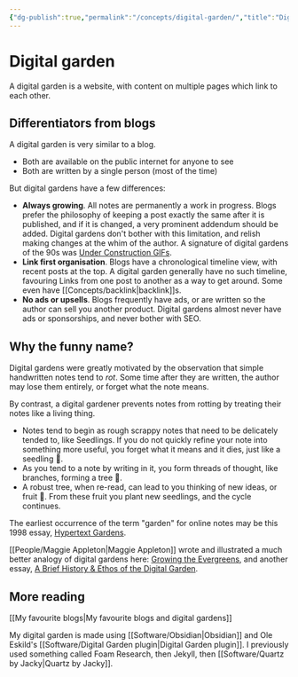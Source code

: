 ```yaml
---
{"dg-publish":true,"permalink":"/concepts/digital-garden/","title":"Digital garden","tags":["🌱"]}
---
```



# Digital garden

A digital garden is a website, with content on multiple pages which link to each other.

## Differentiators from blogs

A digital garden is very similar to a blog.

- Both are available on the public internet for anyone to see
- Both are written by a single person (most of the time)

But digital gardens have a few differences:

- **Always growing**. All notes are permanently a work in progress. Blogs prefer the philosophy of keeping a post exactly the same after it is published, and if it is changed, a very prominent addendum should be added. Digital gardens don't bother with this limitation, and relish making changes at the whim of the author. A signature of digital gardens of the 90s was [Under Construction GIFs](http://textfiles.com/underconstruction/).
- **Link first organisation**. Blogs have a chronological timeline view, with recent posts at the top. A digital garden generally have no such timeline, favouring Links from one post to another as a way to get around. Some even have [[Concepts/backlink\|backlink]]s.
- **No ads or upsells**. Blogs frequently have ads, or are written so the author can sell you another product. Digital gardens almost never have ads or sponsorships, and never bother with SEO. 

## Why the funny name?

Digital gardens were greatly motivated by the observation that simple handwritten notes tend to *rot*. Some time after they are written, the author may lose them entirely, or forget what the note means.

By contrast, a digital gardener prevents notes from rotting by treating their notes like a living thing. 
- Notes tend to begin as rough scrappy notes that need to be delicately tended to, like Seedlings. If you do not quickly refine your note into something more useful, you forget what it means and it dies, just like a seedling 🌱.
- As you tend to a note by writing in it, you form threads of thought, like branches, forming a tree 🌳.
- A robust tree, when re-read, can lead to you thinking of new ideas, or fruit 🍎. From these fruit you plant new seedlings, and the cycle continues.

The earliest occurrence of the term "garden" for online notes may be this 1998 essay, [Hypertext Gardens](http://www.eastgate.com/garden/Enter.html).

[[People/Maggie Appleton\|Maggie Appleton]] wrote and illustrated a much better analogy of digital gardens here: [Growing the Evergreens](https://maggieappleton.com/evergreens), and another essay, [A Brief History & Ethos of the Digital Garden](https://maggieappleton.com/garden-history).

## More reading

[[My favourite blogs\|My favourite blogs and digital gardens]]

My digital garden is made using [[Software/Obsidian\|Obsidian]] and Ole Eskild's [[Software/Digital Garden plugin\|Digital Garden plugin]]. I previously used something called Foam Research, then Jekyll, then [[Software/Quartz by Jacky\|Quartz by Jacky]]. 